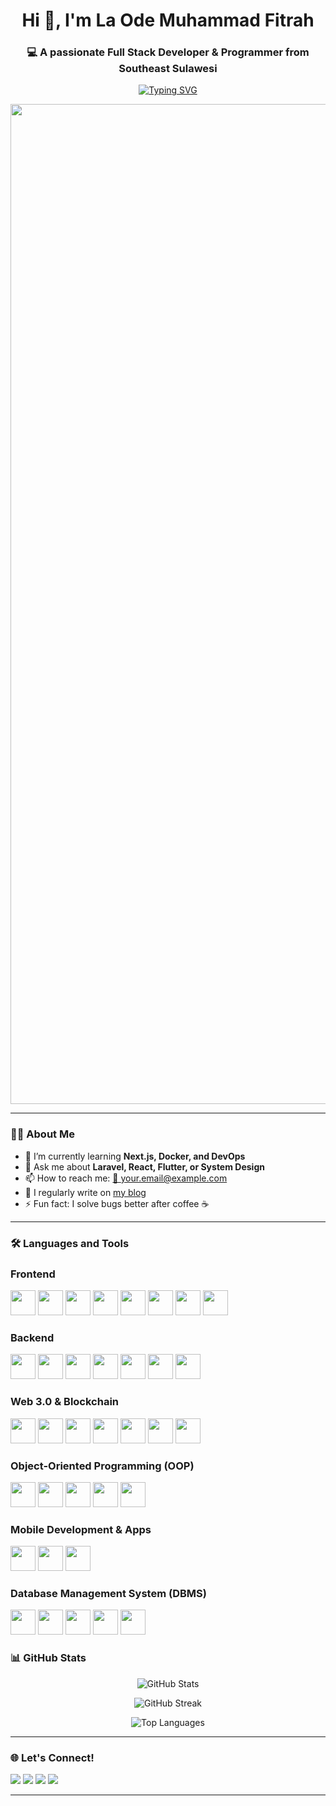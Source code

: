 <!-- Profil Header -->
<h1 align="center">Hi 👋, I'm La Ode Muhammad Fitrah</h1>
<h3 align="center">💻 A passionate Full Stack Developer & Programmer from Southeast Sulawesi</h3>

<!-- Animasi Typing -->
<p align="center">
  <a href="https://github.com/your-username">
    <img src="https://readme-typing-svg.herokuapp.com?color=00ADB5&size=22&center=true&vCenter=true&width=500&lines=Code.+Commit.+Repeat.;Love+for+Clean+Code.;Always+Learning+Something+New." alt="Typing SVG" />
  </a>
</p>

<p align="center">
  <img src="https://media.licdn.com/dms/image/v2/C5112AQH5xKgSmSDkEA/article-cover_image-shrink_600_2000/article-cover_image-shrink_600_2000/0/1580110451615?e=2147483647&v=beta&t=em_icERHsCrjO6yMdtgcC3pXci5LDFI5zRe1yZ3w_0k" alt="Bitcoin Animation" width="1600"/>
</p>

---

### 👨‍💻 About Me

- 🌱 I’m currently learning **Next.js, Docker, and DevOps**
- 💬 Ask me about **Laravel, React, Flutter, or System Design**
- 📫 How to reach me: [📧 your.email@example.com](mailto:your.email@example.com)
- 📝 I regularly write on [my blog](https://your-blog.com)
- ⚡ Fun fact: I solve bugs better after coffee ☕

---

### 🛠️ Languages and Tools

<!-- Frontend -->
<h3>Frontend</h3>
<p align="left">
  <img src="https://cdn.jsdelivr.net/gh/devicons/devicon/icons/html5/html5-original.svg" width="40" height="40"/>
  <img src="https://cdn.jsdelivr.net/gh/devicons/devicon/icons/css3/css3-original.svg" width="40" height="40"/>
  <img src="https://cdn.jsdelivr.net/gh/devicons/devicon/icons/javascript/javascript-original.svg" width="40" height="40"/>
  <img src="https://cdn.jsdelivr.net/gh/devicons/devicon/icons/bootstrap/bootstrap-original.svg" width="40" height="40"/>
  <img src="https://cdn.jsdelivr.net/gh/devicons/devicon/icons/tailwindcss/tailwindcss-plain.svg" width="40" height="40"/>
  <img src="https://cdn.jsdelivr.net/gh/devicons/devicon/icons/vuejs/vuejs-original.svg" width="40" height="40"/>
  <img src="https://cdn.jsdelivr.net/gh/devicons/devicon/icons/react/react-original.svg" width="40" height="40"/>
  <img src="https://cdn.jsdelivr.net/gh/devicons/devicon/icons/nextjs/nextjs-original.svg" width="40" height="40"/>
</p>

<!-- Backend -->
<h3>Backend</h3>
<p align="left">
  <img src="https://cdn.jsdelivr.net/gh/devicons/devicon/icons/php/php-original.svg" width="40" height="40"/>
  <img src="https://cdn.jsdelivr.net/gh/devicons/devicon/icons/nodejs/nodejs-original.svg" width="40" height="40"/>
  <img src="https://cdn.jsdelivr.net/gh/devicons/devicon/icons/laravel/laravel-plain.svg" width="40" height="40"/>
  <img src="https://cdn.jsdelivr.net/gh/devicons/devicon/icons/codeigniter/codeigniter-plain.svg" width="40" height="40"/>
  <img src="https://img.shields.io/badge/REST%20API-FF6C37?style=flat&logo=api&logoColor=white" height="40"/>
  <img src="https://img.shields.io/badge/XML/JSON-0A0A0A?style=flat&logo=databricks&logoColor=white" height="40"/>
  <img src="https://img.shields.io/badge/Web%20Server-333333?style=flat&logo=apache&logoColor=white" height="40"/>
</p>

<!-- Web 3.0 & Blockchain -->
<h3>Web 3.0 & Blockchain</h3>
<p align="left">
  <img src="https://img.shields.io/badge/Solidity-363636?style=flat&logo=solidity&logoColor=white" height="40"/>
  <img src="https://img.shields.io/badge/Smart%20Contract-4B4B4B?style=flat&logo=ethereum&logoColor=white" height="40"/>
  <img src="https://img.shields.io/badge/Web3.js-F16822?style=flat&logo=web3.js&logoColor=white" height="40"/>
  <img src="https://img.shields.io/badge/Hardhat-F1C40F?style=flat&logo=ethereum&logoColor=black" height="40"/>
  <img src="https://img.shields.io/badge/Truffle-3E2F63?style=flat&logo=truffle&logoColor=white" height="40"/>
  <img src="https://img.shields.io/badge/Ganache-734F36?style=flat&logo=ganache&logoColor=white" height="40"/>
  <img src="https://img.shields.io/badge/Ethereum%20&%20Polygon-627EEA?style=flat&logo=ethereum&logoColor=white" height="40"/>
</p>

<!-- OOP -->
<h3>Object-Oriented Programming (OOP)</h3>
<p align="left">
  <img src="https://cdn.jsdelivr.net/gh/devicons/devicon/icons/python/python-original.svg" width="40" height="40"/>
  <img src="https://cdn.jsdelivr.net/gh/devicons/devicon/icons/java/java-original.svg" width="40" height="40"/>
  <img src="https://cdn.jsdelivr.net/gh/devicons/devicon/icons/c/c-original.svg" width="40" height="40"/>
  <img src="https://cdn.jsdelivr.net/gh/devicons/devicon/icons/cplusplus/cplusplus-original.svg" width="40" height="40"/>
  <img src="https://cdn.jsdelivr.net/gh/devicons/devicon/icons/csharp/csharp-original.svg" width="40" height="40"/>
</p>

<!-- Mobile Development -->
<h3>Mobile Development & Apps</h3>
<p align="left">
  <img src="https://cdn.jsdelivr.net/gh/devicons/devicon/icons/flutter/flutter-original.svg" width="40" height="40"/>
  <img src="https://cdn.jsdelivr.net/gh/devicons/devicon/icons/react/react-original.svg" width="40" height="40"/>
  <img src="https://cdn.jsdelivr.net/gh/devicons/devicon/icons/kotlin/kotlin-original.svg" width="40" height="40"/>
</p>

<!-- Database -->
<h3>Database Management System (DBMS)</h3>
<p align="left">
  <img src="https://cdn.jsdelivr.net/gh/devicons/devicon/icons/mysql/mysql-original.svg" width="40" height="40"/>
  <img src="https://cdn.jsdelivr.net/gh/devicons/devicon/icons/postgresql/postgresql-original.svg" width="40" height="40"/>
  <img src="https://cdn.jsdelivr.net/gh/devicons/devicon/icons/mongodb/mongodb-original.svg" width="40" height="40"/>
  <img src="https://img.shields.io/badge/Firebase-FFCA28?style=flat&logo=firebase&logoColor=black" height="40"/>
  <img src="https://img.shields.io/badge/Microsoft%20SQL%20Server-CC2927?style=flat&logo=microsoft-sql-server&logoColor=white" height="40"/>
</p>

### 📊 GitHub Stats

<p align="center">
  <img src="https://github-readme-stats.vercel.app/api?username=laode18&show_icons=true&theme=tokyonight" alt="GitHub Stats" />
</p>

<p align="center">
  <img src="https://github-readme-streak-stats.herokuapp.com/?user=laode18&theme=tokyonight" alt="GitHub Streak" />
</p>

<p align="center">
  <img src="https://github-readme-stats.vercel.app/api/top-langs/?username=laode18&layout=compact&theme=tokyonight" alt="Top Languages" />
</p>

---

### 🌐 Let's Connect!

<p align="left">
  <a href="mailto:your.email@example.com"><img src="https://img.shields.io/badge/email-D14836?style=for-the-badge&logo=gmail&logoColor=white" /></a>
  <a href="https://linkedin.com/in/your-linkedin"><img src="https://img.shields.io/badge/linkedin-0077B5?style=for-the-badge&logo=linkedin&logoColor=white" /></a>
  <a href="https://twitter.com/your-twitter"><img src="https://img.shields.io/badge/twitter-1DA1F2?style=for-the-badge&logo=twitter&logoColor=white" /></a>
  <a href="https://your-website.com"><img src="https://img.shields.io/badge/website-000000?style=for-the-badge&logo=About.me&logoColor=white" /></a>
</p>

---

<!-- Footer -->

